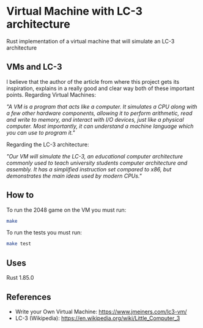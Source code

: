 # Virtual Machine with LC-3 architecture
Rust implementation of a virtual machine that will simulate an LC-3 architecture

## VMs and LC-3
I believe that the author of the article from where this project gets its inspiration, explains in a really good and clear way both of these important points. Regarding Virtual Machines:

_"A VM is a program that acts like a computer. It simulates a CPU along with a few other hardware components, allowing it to perform arithmetic, read and write to memory, and interact with I/O devices, just like a physical computer. Most importantly, it can understand a machine language which you can use to program it."_

Regarding the LC-3 architecture:

_"Our VM will simulate the LC-3, an educational computer architecture commonly used to teach university students computer architecture and assembly. It has a simplified instruction set compared to x86, but demonstrates the main ideas used by modern CPUs."_

## How to

To run the 2048 game on the VM you must run:
```sh
make
```
To run the tests you must run:
```sh
make test
```

## Uses

Rust 1.85.0

## References

- Write your Own Virtual Machine: https://www.jmeiners.com/lc3-vm/
- LC-3 (Wikipedia): https://en.wikipedia.org/wiki/Little_Computer_3

